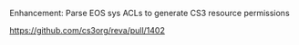 Enhancement: Parse EOS sys ACLs to generate CS3 resource permissions

https://github.com/cs3org/reva/pull/1402
